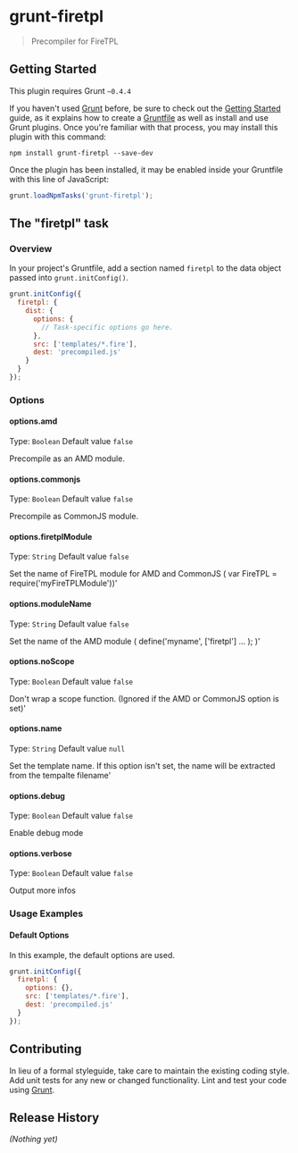 # grunt-firetpl

> Precompiler for FireTPL

## Getting Started
This plugin requires Grunt `~0.4.4`

If you haven't used [Grunt](http://gruntjs.com/) before, be sure to check out the [Getting Started](http://gruntjs.com/getting-started) guide, as it explains how to create a [Gruntfile](http://gruntjs.com/sample-gruntfile) as well as install and use Grunt plugins. Once you're familiar with that process, you may install this plugin with this command:

```shell
npm install grunt-firetpl --save-dev
```

Once the plugin has been installed, it may be enabled inside your Gruntfile with this line of JavaScript:

```js
grunt.loadNpmTasks('grunt-firetpl');
```

## The "firetpl" task

### Overview
In your project's Gruntfile, add a section named `firetpl` to the data object passed into `grunt.initConfig()`.

```js
grunt.initConfig({
  firetpl: {
    dist: {
      options: {
        // Task-specific options go here.
      },
      src: ['templates/*.fire'],
      dest: 'precompiled.js'
    }
  }
});
```

### Options

#### options.amd
Type: `Boolean`
Default value `false`

Precompile as an AMD module.

#### options.commonjs
Type: `Boolean`
Default value `false`

Precompile as CommonJS module.

#### options.firetplModule
Type: `String`
Default value `false`

Set the name of FireTPL module for AMD and CommonJS ( var FireTPL = require(\'myFireTPLModule\'))'

#### options.moduleName
Type: `String`
Default value `false`

Set the name of the AMD module ( define(\'myname\', [\'firetpl\'] ... ); )'

#### options.noScope
Type: `Boolean`
Default value `false`

Don\'t wrap a scope function. (Ignored if the AMD or CommonJS option is set)'

#### options.name <name>
Type: `String`
Default value `null`

Set the template name. If this option isn\'t set, the name will be extracted from the tempalte filename'

#### options.debug
Type: `Boolean`
Default value `false`

Enable debug mode

#### options.verbose
Type: `Boolean`
Default value `false`

Output more infos


### Usage Examples

#### Default Options
In this example, the default options are used.

```js
grunt.initConfig({
  firetpl: {
    options: {},
    src: ['templates/*.fire'],
    dest: 'precompiled.js'
  }
});
```

## Contributing
In lieu of a formal styleguide, take care to maintain the existing coding style. Add unit tests for any new or changed functionality. Lint and test your code using [Grunt](http://gruntjs.com/).

## Release History
_(Nothing yet)_

